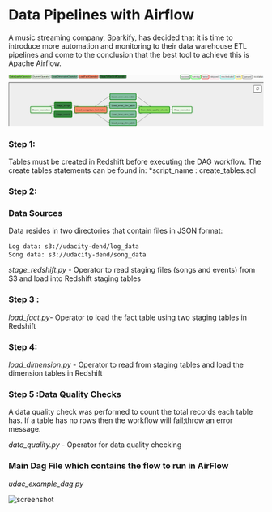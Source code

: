 # Data Pipelines with Airflow
A music streaming company, Sparkify, has decided that it is time to introduce more automation and monitoring to their data warehouse ETL pipelines and come to the conclusion that the best tool to achieve this is Apache Airflow.

![screenshot](airflow.jpg)

### Step 1:

Tables must be created in Redshift before executing the DAG workflow. 
The create tables statements can be found in:
  *script_name : create_tables.sql

### Step 2:
### Data Sources
Data resides in two directories that contain files in JSON format:

	Log data: s3://udacity-dend/log_data
	Song data: s3://udacity-dend/song_data
    
 *stage_redshift.py* - Operator to read staging files (songs and events) from S3 and load into Redshift staging tables

### Step 3 :

*load_fact.py*- Operator to load the fact table using two staging tables  in Redshift

### Step 4:
*load_dimension.py* - Operator to read from staging tables and load the dimension tables in Redshift

    
### Step 5 :Data Quality Checks
A data quality check was  performed to count the total records each table has. 
If a table has no rows then the workflow will fail;throw an error message.

*data_quality.py* - Operator for data quality checking    


### Main Dag File which contains the flow to run in AirFlow
*udac_example_dag.py* 


![screenshot](data_quality_checks)
